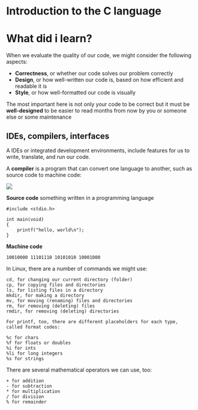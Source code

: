 <h1>Introduction to the C language </h1>
<h1>What did i learn?</h1>

When we evaluate the quality of our code, we might consider the following aspects:
<ul>
<li> <strong>Correctness</strong>, or whether our code solves our problem correctly</li>
<li> <strong>Design</strong>, or how well-written our code is, based on how efficient and readable it is
<li> <strong>Style</strong>, or how well-formatted our code is visually</li>
</ul>
<p>The most important here is not only your code to be correct but it must be <strong>well-designed</strong> to be easier to read months from now by you or someone else or some maintenance</p>

<h2>IDEs, compilers, interfaces</h2>

<p>A IDEs or integrated development environments, include features for us to write, translate, and run our code.</p>

<p>A <strong>compiler</strong> is a program that can convert one language to another, such as source code to machine code:</p>
<img src = "https://cs50.harvard.edu/x/2022/notes/1/compiler.png">
<p><strong>Source code</strong> something written in a programming language</p>

```
#include <stdio.h>

int main(void)
{
    printf("hello, world\n");
}

```

<strong>Machine code</strong>

```
10010000 11101110 10101010 10001000
```

In Linux, there are a number of commands we might use:

    cd, for changing our current directory (folder)
    cp, for copying files and directories
    ls, for listing files in a directory
    mkdir, for making a directory
    mv, for moving (renaming) files and directories
    rm, for removing (deleting) files
    rmdir, for removing (deleting) directories
    
    For printf, too, there are different placeholders for each type, called format codes:

    %c for chars
    %f for floats or doubles
    %i for ints
    %li for long integers
    %s for strings

There are several mathematical operators we can use, too:

    + for addition
    - for subtraction
    * for multiplication
    / for division
    % for remainder




